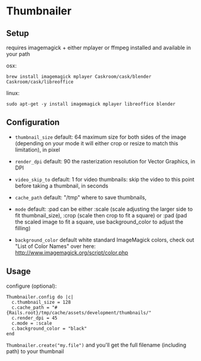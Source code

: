 # Thumbnailer

## Setup

requires imagemagick + either mplayer or ffmpeg installed and available in your path

osx:

`brew install imagemagick mplayer Caskroom/cask/blender Caskroom/cask/libreoffice`

linux:

`sudo apt-get -y install imagemagick mplayer libreoffice blender`

## Configuration

- `thumbnail_size` default: 64
maximum size for both sides of the image (depending on your mode it will either crop or resize to match this limitation), in pixel

- `render_dpi` default: 90
the rasterization resolution for Vector Graphics, in DPI

- `video_skip_to` default: 1
for video thumbnails: skip the video to this point before taking a thumbnail, in seconds

- `cache_path` default: "/tmp"
where to save thumbnails,

- `mode` default: :pad
can be either :scale (scale adjusting the larger side to fit thumbnail_size), :crop (scale then crop to fit a square) or :pad (pad the scaled image to fit a square, use background_color to adjust the filling)

- `background_color` default white
standard ImageMagick colors, check out "List of Color Names" over here: http://www.imagemagick.org/script/color.php


## Usage
configure (optional):
```
Thumbnailer.config do |c|
  c.thumbnail_size = 128
  c.cache_path = "#{Rails.root}/tmp/cache/assets/development/thumbnails/"
  c.render_dpi = 45
  c.mode = :scale
  c.background_color = "black"
end
```

`Thumbnailer.create("my.file")` and you'll get the full filename (including path) to your thumbnail
